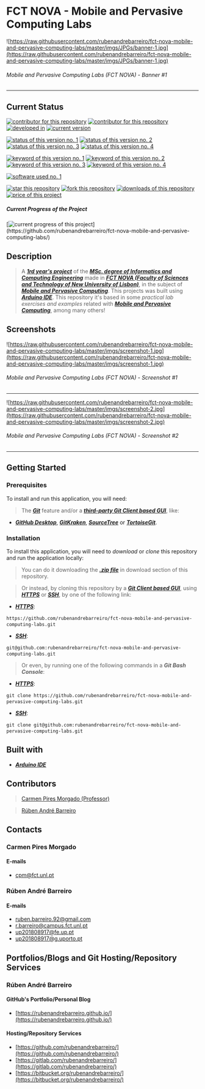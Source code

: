 # FCT NOVA - Mobile and Pervasive Computing Labs
![https://raw.githubusercontent.com/rubenandrebarreiro/fct-nova-mobile-and-pervasive-computing-labs/master/imgs/JPGs/banner-1.jpg](https://raw.githubusercontent.com/rubenandrebarreiro/fct-nova-mobile-and-pervasive-computing-labs/master/imgs/JPGs/banner-1.jpg)
######  Mobile and Pervasive Computing Labs (FCT NOVA) - Banner #1

***

## Current Status
[![contributor for this repository](https://img.shields.io/badge/contributor-carmen&nbsp;pires&nbsp;morgado-blue.svg)](https://www.di.fct.unl.pt/en/pessoas/docentes/carmen-pires-morgado) [![contributor for this repository](https://img.shields.io/badge/contributor-rubenandrebarreiro-blue.svg)](https://github.com/rubenandrebarreiro/) [![developed in](https://img.shields.io/badge/developed&nbsp;in-fct&nbsp;nova-blue.svg)](https://www.fct.unl.pt/)
[![current version](https://img.shields.io/badge/version-1.0-magenta.svg)](https://github.com/rubenandrebarreiro/fct-nova-mobile-and-pervasive-computing-labs/)

[![status of this version no. 1](https://img.shields.io/badge/status-not&nbsp;completed-orange.svg)](https://github.com/rubenandrebarreiro/fct-nova-mobile-and-pervasive-computing-labs/)
[![status of this version no. 2](https://img.shields.io/badge/status-not&nbsp;final-orange.svg)](https://github.com/rubenandrebarreiro/fct-nova-mobile-and-pervasive-computing-labs/)
[![status of this version no. 3](https://img.shields.io/badge/status-not&nbsp;stable-orange.svg)](https://github.com/rubenandrebarreiro/fct-nova-mobile-and-pervasive-computing-labs/)
[![status of this version no. 4](https://img.shields.io/badge/status-documented-orange.svg)](https://github.com/rubenandrebarreiro/fct-nova-mobile-and-pervasive-computing-labs/)

[![keyword of this version no. 1](https://img.shields.io/badge/keyword-mobile&nbsp;computing-brown.svg)](https://github.com/rubenandrebarreiro/fct-nova-mobile-and-pervasive-computing-labs/)
[![keyword of this version no. 2](https://img.shields.io/badge/keyword-pervasive&nbsp;computing-brown.svg)](https://github.com/rubenandrebarreiro/fct-nova-mobile-and-pervasive-computing-labs/)
[![keyword of this version no. 3](https://img.shields.io/badge/keyword-ubiquitous&nbsp;computing-brown.svg)](https://github.com/rubenandrebarreiro/fct-nova-mobile-and-pervasive-computing-labs/)
[![keyword of this version no. 4](https://img.shields.io/badge/keyword-hardware&nbsp;devices-brown.svg)](https://github.com/rubenandrebarreiro/fct-nova-mobile-and-pervasive-computing-labs/)

[![software used no. 1](https://img.shields.io/badge/software-arduino&nbsp;ide-gold.svg)](https://www.jetbrains.com/clion/)

[![star this repository](http://githubbadges.com/star.svg?user=rubenandrebarreiro&repo=fct-nova-mobile-and-pervasive-computing-labs&style=flat)](https://github.com/rubenandrebarreiro/fct-nova-mobile-and-pervasive-computing-labs/stargazers)
[![fork this repository](http://githubbadges.com/fork.svg?user=rubenandrebarreiro&repo=fct-nova-mobile-and-pervasive-computing-labs&style=flat)](https://github.com/rubenandrebarreiro/fct-nova-mobile-and-pervasive-computing-labs/fork)
[![downloads of this repository](https://img.shields.io/github/downloads/rubenandrebarreiro/fct-nova-mobile-and-pervasive-computing-labs/total.svg)](https://github.com/rubenandrebarreiro/fct-nova-mobile-and-pervasive-computing-labs/archive/master.zip)
[![price of this project](https://img.shields.io/badge/price-free-success.svg)](https://github.com/rubenandrebarreiro/fct-nova-mobile-and-pervasive-computing-labs/archive/master.zip)

##### Current Progress of the Project

[![current progress of this project](http://progressed.io/bar/20?title=&nbsp;completed&nbsp;)](https://github.com/rubenandrebarreiro/fct-nova-mobile-and-pervasive-computing-labs/) 


## Description

> A [**_1rd year's project_**](http://www.unl.pt/guia/2018/fct/UNLGI_getCurso?curso=935) of the [**_MSc. degree of Informatics and Computing Engineering_**](https://www.fct.unl.pt/en/education/course/integrated-master-computer-science/) made in [**_FCT NOVA (Faculty of Sciences and Technology of New University of Lisbon)_**](https://www.fct.unl.pt/), in the subject of [**_Mobile and Pervasive Computing_**](http://www.unl.pt/guia/2018/fct/UNLGI_getUC?uc=8299). This projects was built using [**_Arduino IDE_**](https://www.arduino.cc/en/main/software). This repository it's based in some _practical lab exercises and examples_ related with [**_Mobile and Pervasive Computing_**](http://www.unl.pt/guia/2018/fct/UNLGI_getUC?uc=8299), among many others!

## Screenshots

![https://raw.githubusercontent.com/rubenandrebarreiro/fct-nova-mobile-and-pervasive-computing-labs/master/imgs/screenshot-1.jpg](https://raw.githubusercontent.com/rubenandrebarreiro/fct-nova-mobile-and-pervasive-computing-labs/master/imgs/screenshot-1.jpg)
######  Mobile and Pervasive Computing Labs (FCT NOVA) - Screenshot #1

***

![https://raw.githubusercontent.com/rubenandrebarreiro/fct-nova-mobile-and-pervasive-computing-labs/master/imgs/screenshot-2.jpg](https://raw.githubusercontent.com/rubenandrebarreiro/fct-nova-mobile-and-pervasive-computing-labs/master/imgs/screenshot-2.jpg)
######  Mobile and Pervasive Computing Labs (FCT NOVA) - Screenshot #2

***

## Getting Started

### Prerequisites
To install and run this application, you will need:
> The [**_Git_**](https://git-scm.com/) feature and/or a [**_third-party Git Client based GUI_**](https://git-scm.com/downloads/guis/), like:
* [**_GitHub Desktop_**](https://desktop.github.com/), [**_GitKraken_**](https://www.gitkraken.com/), [**_SourceTree_**](https://www.sourcetreeapp.com/) or [**_TortoiseGit_**](https://tortoisegit.org/).

### Installation
To install this application, you will need to _download_ or _clone_ this repository and run the application locally:

> You can do it downloading the [**_.zip file_**](https://github.com/rubenandrebarreiro/fct-nova-mobile-and-pervasive-computing-labs/archive/master.zip) in download section of this repository.

> Or instead, by cloning this repository by a [**_Git Client based GUI_**](https://git-scm.com/downloads/guis), using [**_HTTPS_**](https://en.wikipedia.org/wiki/HTTPS) or [**_SSH_**](https://en.wikipedia.org/wiki/SSH_File_Transfer_Protocol), by one of the following link:
* [**_HTTPS_**](https://en.wikipedia.org/wiki/HTTPS):
```
https://github.com/rubenandrebarreiro/fct-nova-mobile-and-pervasive-computing-labs.git
```
* [**_SSH_**](https://en.wikipedia.org/wiki/SSH_File_Transfer_Protocol):
```
git@github.com:rubenandrebarreiro/fct-nova-mobile-and-pervasive-computing-labs.git
```

> Or even, by running one of the following commands in a **_Git Bash Console_**:
* [**_HTTPS_**](https://en.wikipedia.org/wiki/HTTPS):
```
git clone https://github.com/rubenandrebarreiro/fct-nova-mobile-and-pervasive-computing-labs.git
```
* [**_SSH_**](https://en.wikipedia.org/wiki/SSH_File_Transfer_Protocol):
```
git clone git@github.com:rubenandrebarreiro/fct-nova-mobile-and-pervasive-computing-labs.git
```

## Built with
* [**_Arduino IDE_**](https://www.arduino.cc/en/main/software)

## Contributors
> [Carmen Pires Morgado (Professor)](https://www.di.fct.unl.pt/en/pessoas/docentes/carmen-pires-morgado)

> [Rúben André Barreiro](https://github.com/rubenandrebarreiro/)


## Contacts

### Carmen Pires Morgado
#### E-mails
* [cpm@fct.unl.pt](mailto:cpm@fct.unl.pt)

### Rúben André Barreiro
#### E-mails
* [ruben.barreiro.92@gmail.com](mailto:ruben.barreiro.92@gmail.com)
* [r.barreiro@campus.fct.unl.pt](mailto:r.barreiro@campus.fct.unl.pt)
* [up201808917@fe.up.pt](mailto:up201808917@fe.up.pt)
* [up201808917@g.uporto.pt](mailto:up201808917@g.uporto.pt)

## Portfolios/Blogs and Git Hosting/Repository Services

### Rúben André Barreiro
#### GitHub's Portfolio/Personal Blog
* [https://rubenandrebarreiro.github.io/](https://rubenandrebarreiro.github.io/)

#### Hosting/Repository Services
* [https://github.com/rubenandrebarreiro/](https://github.com/rubenandrebarreiro/)
* [https://gitlab.com/rubenandrebarreiro/](https://gitlab.com/rubenandrebarreiro/)
* [https://bitbucket.org/rubenandrebarreiro/](https://bitbucket.org/rubenandrebarreiro/)
